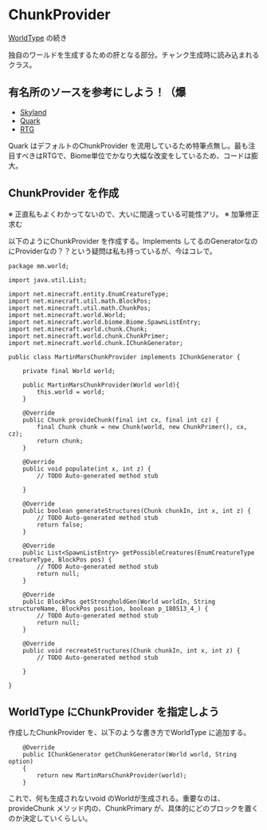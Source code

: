 
# ChunkProvider

[WorldType](./worldtype.md) の続き

独自のワールドを生成するための肝となる部分。チャンク生成時に読み込まれるクラス。

## 有名所のソースを参考にしよう！（爆

 - [Skyland](https://github.com/kegare/Skyland/blob/master/skyland/world/ChunkProviderSkyland.java)
 - [Quark](https://github.com/Vazkii/Quark/blob/master/src/main/java/vazkii/quark/world/world/WorldTypeRealistic.java)
  - [RTG](https://github.com/Team-RTG/Realistic-Terrain-Generation/tree/1.11.2-dev/src/main/java/rtg/world/gen)

 Quark はデフォルトのChunkProvider を流用しているため特筆点無し。最も注目すべきはRTGで、Biome単位でかなり大幅な改変をしているため、コードは膨大。


## ChunkProvider を作成

※ 正直私もよくわかってないので、大いに間違っている可能性アリ。
※ 加筆修正求む

以下のようにChunkProvider を作成する。Implements してるのGeneratorなのにProviderなの？？という疑問は私も持っているが、今はコレで。

```
package mm.world;

import java.util.List;

import net.minecraft.entity.EnumCreatureType;
import net.minecraft.util.math.BlockPos;
import net.minecraft.util.math.ChunkPos;
import net.minecraft.world.World;
import net.minecraft.world.biome.Biome.SpawnListEntry;
import net.minecraft.world.chunk.Chunk;
import net.minecraft.world.chunk.ChunkPrimer;
import net.minecraft.world.chunk.IChunkGenerator;

public class MartinMarsChunkProvider implements IChunkGenerator {
	
	private final World world;
	
	public MartinMarsChunkProvider(World world){
		this.world = world;
	}

	@Override
	public Chunk provideChunk(final int cx, final int cz) {
		final Chunk chunk = new Chunk(world, new ChunkPrimer(), cx, cz);
		return chunk;
	}

	@Override
	public void populate(int x, int z) {
		// TODO Auto-generated method stub

	}

	@Override
	public boolean generateStructures(Chunk chunkIn, int x, int z) {
		// TODO Auto-generated method stub
		return false;
	}

	@Override
	public List<SpawnListEntry> getPossibleCreatures(EnumCreatureType creatureType, BlockPos pos) {
		// TODO Auto-generated method stub
		return null;
	}

	@Override
	public BlockPos getStrongholdGen(World worldIn, String structureName, BlockPos position, boolean p_180513_4_) {
		// TODO Auto-generated method stub
		return null;
	}

	@Override
	public void recreateStructures(Chunk chunkIn, int x, int z) {
		// TODO Auto-generated method stub

	}

}
```

## WorldType にChunkProvider を指定しよう

作成したChunkProvider を、以下のような書き方でWorldType に追加する。

```
	@Override
	public IChunkGenerator getChunkGenerator(World world, String option)
	{
		return new MartinMarsChunkProvider(world);
	}

```

これで、何も生成されないvoid のWorldが生成される。重要なのは、provideChunk メソッド内の、ChunkPrimary が、具体的にどのブロックを置くのか決定していくらしい。